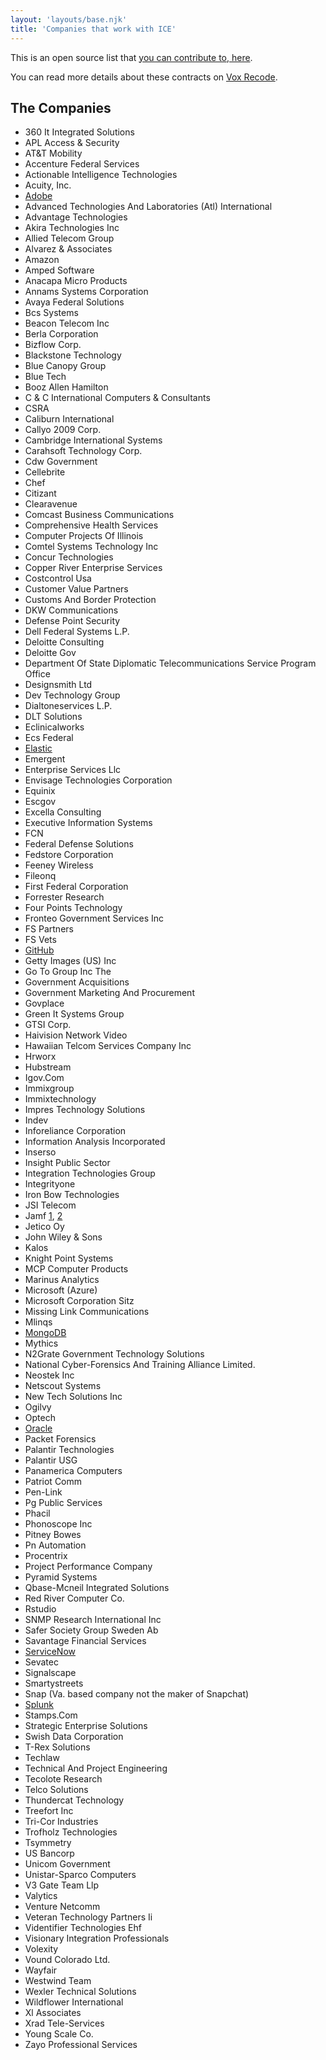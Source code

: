 ```yaml
---
layout: 'layouts/base.njk'
title: 'Companies that work with ICE'
---
```


This is an open source list that [you can contribute to, here](https://github.com/hankchizljaw/companies-that-work-with-ice).

You can read more details about these contracts on [Vox Recode](https://www.vox.com/recode/2019/7/30/20728147/tech-company-ice-contracts-foia-microsoft-palantir-concur-dell).

## The Companies

- 360 It Integrated Solutions
- APL Access & Security
- AT&T Mobility
- Accenture Federal Services
- Actionable Intelligence Technologies
- Acuity, Inc.
- [Adobe](https://www.usaspending.gov/#/award/68418194)
- Advanced Technologies And Laboratories (Atl) International
- Advantage Technologies
- Akira Technologies Inc
- Allied Telecom Group
- Alvarez & Associates
- Amazon
- Amped Software
- Anacapa Micro Products
- Annams Systems Corporation
- Avaya Federal Solutions
- Bcs Systems
- Beacon Telecom Inc
- Berla Corporation
- Bizflow Corp.
- Blackstone Technology
- Blue Canopy Group
- Blue Tech
- Booz Allen Hamilton
- C & C International Computers & Consultants
- CSRA
- Caliburn International
- Callyo 2009 Corp.
- Cambridge International Systems
- Carahsoft Technology Corp.
- Cdw Government
- Cellebrite
- Chef
- Citizant
- Clearavenue
- Comcast Business Communications
- Comprehensive Health Services
- Computer Projects Of Illinois
- Comtel Systems Technology Inc
- Concur Technologies
- Copper River Enterprise Services
- Costcontrol Usa
- Customer Value Partners
- Customs And Border Protection
- DKW Communications
- Defense Point Security
- Dell Federal Systems L.P.
- Deloitte Consulting
- Deloitte Gov
- Department Of State Diplomatic Telecommunications Service Program Office
- Designsmith Ltd
- Dev Technology Group
- Dialtoneservices L.P.
- DLT Solutions
- Eclinicalworks
- Ecs Federal
- [Elastic](https://www.usaspending.gov/#/award/23851227)
- Emergent
- Enterprise Services Llc
- Envisage Technologies Corporation
- Equinix
- Escgov
- Excella Consulting
- Executive Information Systems
- FCN
- Federal Defense Solutions
- Fedstore Corporation
- Feeney Wireless
- Fileonq
- First Federal Corporation
- Forrester Research
- Four Points Technology
- Fronteo Government Services Inc
- FS Partners
- FS Vets
- [GitHub](https://drive.google.com/file/d/1ljH74APGOTVl_dxs-H_f5M4YuvMUBfdq/view)
- Getty Images (US) Inc
- Go To Group Inc The
- Government Acquisitions
- Government Marketing And Procurement
- Govplace
- Green It Systems Group
- GTSI Corp.
- Haivision Network Video
- Hawaiian Telcom Services Company Inc
- Hrworx
- Hubstream
- Igov.Com
- Immixgroup
- Immixtechnology
- Impres Technology Solutions
- Indev
- Inforeliance Corporation
- Information Analysis Incorporated
- Inserso
- Insight Public Sector
- Integration Technologies Group
- Integrityone
- Iron Bow Technologies
- JSI Telecom
- Jamf [1](https://www.usaspending.gov/#/award/66966931), [2](https://www.usaspending.gov/#ward/83642945)
- Jetico Oy
- John Wiley & Sons
- Kalos
- Knight Point Systems
- MCP Computer Products
- Marinus Analytics
- Microsoft (Azure)
- Microsoft Corporation Sitz
- Missing Link Communications
- Mlinqs
- [MongoDB](https://www.usaspending.gov/#/award/23850856)
- Mythics
- N2Grate Government Technology Solutions
- National Cyber-Forensics And Training Alliance Limited.
- Neostek Inc
- Netscout Systems
- New Tech Solutions Inc
- Ogilvy
- Optech
- [Oracle](https://www.usaspending.gov/#/award/68790978)
- Packet Forensics
- Palantir Technologies
- Palantir USG
- Panamerica Computers
- Patriot Comm
- Pen-Link
- Pg Public Services
- Phacil
- Phonoscope Inc
- Pitney Bowes
- Pn Automation
- Procentrix
- Project Performance Company
- Pyramid Systems
- Qbase-Mcneil Integrated Solutions
- Red River Computer Co.
- Rstudio
- SNMP Research International Inc
- Safer Society Group Sweden Ab
- Savantage Financial Services
- [ServiceNow](https://www.usaspending.gov/#/award/68335553)
- Sevatec
- Signalscape
- Smartystreets
- Snap (Va. based company not the maker of Snapchat)
- [Splunk](https://www.usaspending.gov/#/award/83973448)
- Stamps.Com
- Strategic Enterprise Solutions
- Swish Data Corporation
- T-Rex Solutions
- Techlaw
- Technical And Project Engineering
- Tecolote Research
- Telco Solutions
- Thundercat Technology
- Treefort Inc
- Tri-Cor Industries
- Trofholz Technologies
- Tsymmetry
- US Bancorp
- Unicom Government
- Unistar-Sparco Computers
- V3 Gate Team Llp
- Valytics
- Venture Netcomm
- Veteran Technology Partners Ii
- Videntifier Technologies Ehf
- Visionary Integration Professionals
- Volexity
- Vound Colorado Ltd.
- Wayfair
- Westwind Team
- Wexler Technical Solutions
- Wildflower International
- Xl Associates
- Xrad Tele-Services
- Young Scale Co.
- Zayo Professional Services
